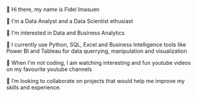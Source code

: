 👋 Hi there, my name is Fidel Imasuen

👋 I'm a Data Analyst and a Data Scientist ethusiast

👀 I'm interested in Data and Business Analytics

🌱 I currently use Python, SQL, Excel and Business Intelligence tools like Power BI and Tableau for data querrying, manipulation and visualization

🎥 When I'm not coding, I am watching interesting and fun youtube videos on my favourite youtube channels 

💞️ I’m looking to collaborate on projects that would help me improve my skills and experience.
